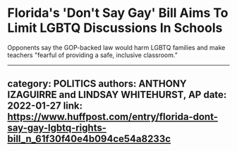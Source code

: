 # Florida's 'Don't Say Gay' Bill Aims To Limit LGBTQ Discussions In Schools

Opponents say the GOP-backed law would harm LGBTQ families and make teachers "fearful of providing a safe, inclusive classroom.”

---
category: POLITICS
authors: ANTHONY IZAGUIRRE and LINDSAY WHITEHURST, AP
date: 2022-01-27
link: https://www.huffpost.com/entry/florida-dont-say-gay-lgbtq-rights-bill_n_61f30f40e4b094ce54a8233c
---
